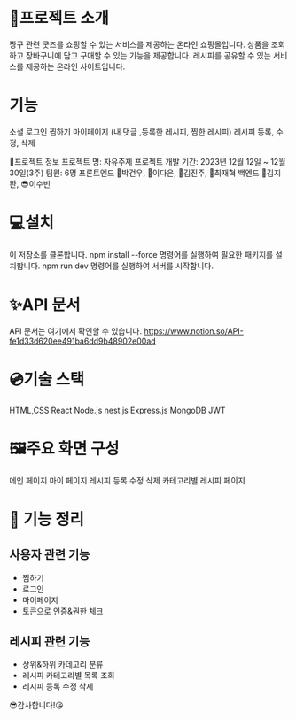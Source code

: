 # 🎁프로젝트 소개
짱구 관련 굿즈를 쇼핑할 수 있는 서비스를 제공하는 온라인 쇼핑몰입니다. 상품을 조회하고 장바구니에 담고 구매할 수 있는 기능을 제공합니다.
레시피를 공유할 수 있는 서비스를 제공하는 온라인 사이트입니다.

# 기능
소셜 로그인
찜하기
마이페이지 (내 댓글 ,등록한 레시피, 찜한 레시피)
레시피 등록, 수정, 삭제

🔌프로젝트 정보
프로젝트 명: 자유주제 프로젝트
개발 기간: 2023년 12월 12일 ~ 12월 30일(3주)
팀원: 6명
프론트엔드 👨박건우, 👦이다은, 👧김진주, 👩최재혁
백엔드 🧑김지환, 😎이수빈

# 💻설치
이 저장소를 클론합니다.
npm install --force 명령어를 실행하여 필요한 패키지를 설치합니다.
npm run dev 명령어를 실행하여 서버를 시작합니다.

# ✨API 문서
API 문서는 여기에서 확인할 수 있습니다.
https://www.notion.so/API-fe1d33d620ee491ba6dd9b48902e00ad

# 💿기술 스택
HTML,CSS
React
Node.js
nest.js
Express.js
MongoDB
JWT

# 🖼주요 화면 구성
메인 페이지
마이 페이지
레시피 등록 수정 삭제
카테고리별 레시피 페이지

# 🚨 기능 정리
## 사용자 관련 기능
- 찜하기
- 로그인
- 마이페이지
- 토큰으로 인증&권한 체크

## 레시피 관련 기능
- 상위&하위 카데고리 분류
- 레시피 카테고리별 목록 조회
- 레시피 등록 수정 삭제

😎감사합니다!😘
